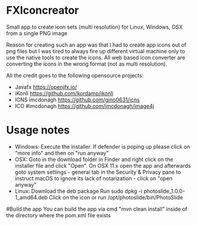 # FXIconcreator
Small app to create icon sets (multi resolution) for Linux, Windows, OSX from a single PNG image

Reason for creating such an app was that I had to create app icons out of png files but I was tired to always fire up different virtual machine only to use the native tools to create the icons. All web based icon converter are converting the icons in the wrong format (not as multi resolution).

All the credit goes to the following opensource projects:
- Javafx https://openjfx.io/
- iKonli https://github.com/kordamp/ikonli
- ICNS imcdonagh https://github.com/gino0631/icns
- ICO #imcdonagh https://github.com/imcdonagh/image4j

# Usage notes
- Windows: Execute the installer. If defender is poping up please click on "more info" and then on "run anyway"
- OSX: Goto in the download folder in Finder and right click on the installer file and click "Open". On OSX 11.x open the app and afterwards goto system settings - general tab in the Security & Privacy pane to instruct macOS to ignore its lack of notarization - click on "open anyway"
- Linux:
Download the deb package
Run sudo dpkg -i photoslide_1.0.0-1_amd64.deb
Click on the icon or run /opt/photoslide/bin/PhotoSlide

#Build the app
You can build the app via cmd "mvn clean install" inside of the directory where the pom.xml file exists
